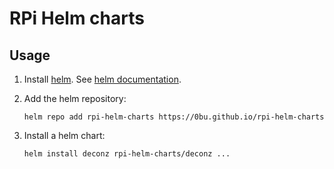 # RPi Helm charts

## Usage

1. Install [helm](https://helm.sh). See [helm documentation](https://helm.sh/docs/).

2. Add the helm repository:

   ```console
   helm repo add rpi-helm-charts https://0bu.github.io/rpi-helm-charts
   ```

3. Install a helm chart:

   ```console
   helm install deconz rpi-helm-charts/deconz ...
   ```

